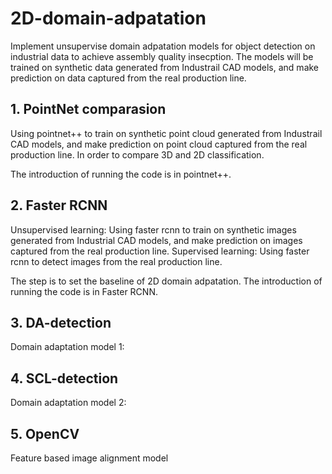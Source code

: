 # 2D-domain-adpatation
Implement unsupervise domain adpatation models for object detection on industrial data to achieve assembly quality insecption. The models will be trained on synthetic data generated from Industrail CAD models, and make prediction on data captured from the real production line. 


## 1. PointNet comparasion
Using pointnet++ to train on synthetic point cloud generated from Industrail CAD models, and make prediction on point cloud captured from the real production line.
In order to compare 3D and 2D classification.  

The introduction of running the code is in pointnet++.

## 2. Faster RCNN
Unsupervised learning: Using faster rcnn to train on synthetic images generated from Industrial CAD models, and make prediction on images captured from the real production line. 
Supervised learning: Using faster rcnn to detect images from the real production line.

The step is to set the baseline of 2D domain adpatation.
The introduction of running the code is in Faster RCNN.

## 3. DA-detection
Domain adaptation model 1:

## 4. SCL-detection
Domain adaptation model 2:

## 5. OpenCV
Feature based image alignment model



